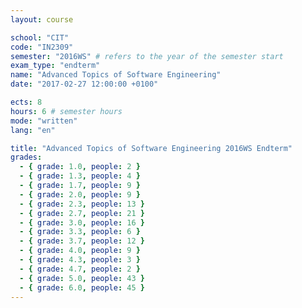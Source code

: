 ```yaml
---
layout: course

school: "CIT"
code: "IN2309"
semester: "2016WS" # refers to the year of the semester start
exam_type: "endterm"
name: "Advanced Topics of Software Engineering"
date: "2017-02-27 12:00:00 +0100"

ects: 8
hours: 6 # semester hours
mode: "written"
lang: "en"

title: "Advanced Topics of Software Engineering 2016WS Endterm"
grades:
  - { grade: 1.0, people: 2 }
  - { grade: 1.3, people: 4 }
  - { grade: 1.7, people: 9 }
  - { grade: 2.0, people: 9 }
  - { grade: 2.3, people: 13 }
  - { grade: 2.7, people: 21 }
  - { grade: 3.0, people: 16 }
  - { grade: 3.3, people: 6 }
  - { grade: 3.7, people: 12 }
  - { grade: 4.0, people: 9 }
  - { grade: 4.3, people: 3 }
  - { grade: 4.7, people: 2 }
  - { grade: 5.0, people: 43 }
  - { grade: 6.0, people: 45 }
---
```

